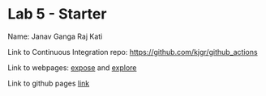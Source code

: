 # Lab 5 - Starter
Name: Janav Ganga Raj Kati

Link to Continuous Integration repo: https://github.com/kjgr/github_actions

Link to webpages:  [expose](https://kjgr.github.io/Lab5_Starter/expose.html) and [explore](https://kjgr.github.io/Lab5_Starter/explore.html)

Link to github pages [link](https://kjgr.github.io/Lab5_Starter/)

